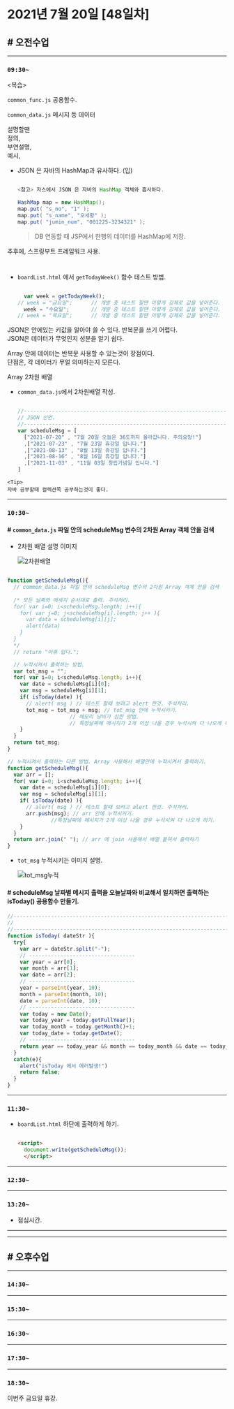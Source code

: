 # 2021년 7월 20일 [48일차]

## # 오전수업
----
### `09:30~`

<복습>  

`common_func.js` 공용함수.    

`common_data.js` 메시지 등 데이터    

설명할땐  
정의,     
부연설명,       
예시,    

- JSON 은 자바의 HashMap과 유사하다.  (입)

  ```java

  <참고> 자스에서 JSON 은 자바의 HashMap 객체와 흡사하다.

  HashMap map = new HashMap();
  map.put( "s_no", "1" );
  map.put( "s_name", "오세황" );
  map.put( "jumin_num", "001225-3234321" );

  ```

  > DB 연동할 때 JSP에서 한행의 데이터를 HashMap에 저장.  

추후에, 스프링부트 프레임워크 사용.  

#

- `boardList.html` 에서 `getTodayWeek()` 함수 테스트 방법.  
  
  ```javascript

    var week = getTodayWeek(); 
  // week = "금요일";		// 개발 중 테스트 할땐 이렇게 강제로 값을 넣어준다.  
    week = "수요일";		// 개발 중 테스트 할땐 이렇게 강제로 값을 넣어준다.  
  // week = "목요일";		// 개발 중 테스트 할땐 이렇게 강제로 값을 넣어준다.  
  
  ```

JSON은 안에있는 키값을 알아야 쓸 수 있다. 반복문을 쓰기 어렵다.   
JSON은 데이터가 무엇인지 성분을 알기 쉽다.  

Array 안에 데이터는 반복문 사용할 수 있는것이 장점이다.       
단점은, 각 데이터가 무얼 의미하는지 모른다.    

Array 2차원 배열   

- `common_data.js`에서 2차원배열 작성.

  ```javascript

  //------------------------------------------------------------------------
  // JSON 선언.
  //------------------------------------------------------------------------
  var scheduleMsg = [
    ["2021-07-20" , "7월 20일 오늘은 36도까지 올라갑니다. 주의요망!"]
    ,["2021-07-23" , "7월 23일 휴강일 입니다."]
    ,["2021-08-13" , "8월 13일 휴강일 입니다."]
    ,["2021-08-16" , "8월 16일 휴강일 입니다."]
    ,["2021-11-03" , "11월 03일 창립기념일 입니다."]
  ]

  ```

```
<Tip>
자바 공부할때 컬렉션쪽 공부하는것이 좋다.  
```

----
### `10:30~`

#### # `common_data.js` 파일 안의 scheduleMsg 변수의 2차원 Array 객체 안을 검색

- 2차원 배열 설명 이미지

  ![2차원배열](https://github.com/SungWoo0315/study-repository/blob/main/image-save/20210720%201035_Array_2%EC%B0%A8%EC%9B%90%EB%B0%B0%EC%97%B4_.png)    


```javascript

function getScheduleMsg(){
  // common_data.js 파일 안의 scheduleMsg 변수의 2차원 Array 객체 안을 검색  
  
  /* 모든 날짜와 메세지 순서대로 출력. 주석처리.
  for( var i=0; i<scheduleMsg.length; i++){
    for( var j=0; j<scheduleMsg[i].length; j++ ){
      var data = scheduleMsg[i][j];
      alert(data)
    }
  }
  */
  // return "아휴 덥다.";

  // 누적시켜서 출력하는 방법.
  var tot_msg = "";
  for( var i=0; i<scheduleMsg.length; i++){
    var date = scheduleMsg[i][0];
    var msg = scheduleMsg[i][1];
    if( isToday(date) ){
      // alert( msg ) // 테스트 할때 보려고 alert 한것. 주석처리.
      tot_msg = tot_msg + msg; // tot_msg 안에 누적시키기. 
                    // 메모리 낭비가 심한 방법. 
                    // 특정날짜에 메시지가 2개 이상 나올 경우 누석시켜 다 나오게 하기.
    }
  }
  return tot_msg;
}

// 누적시켜서 출력하는 다른 방법. Array 사용해서 배열안에 누적시켜서 출력하기.  
function getScheduleMsg(){
  var arr = [];
  for( var i=0; i<scheduleMsg.length; i++){
    var date = scheduleMsg[i][0];
    var msg = scheduleMsg[i][1];
    if( isToday(date) ){
      // alert( msg ) // 테스트 할때 보려고 alert 한것. 주석처리.
      arr.push(msg); // arr 안에 누적시키기. 
              //특정날짜에 메시지가 2개 이상 나올 경우 누석시켜 다 나오게 하기.
    }
  }
  return arr.join(" ");	// arr 에 join 사용해서 배열 붙여서 출력하기
}

```

- `tot_msg` 누적시키는 이미지 설명.
  
  ![tot_msg누적](https://github.com/SungWoo0315/study-repository/blob/main/image-save/20210720%201150_tot_msg_%EB%B3%80%EC%88%98%20%EB%88%84%EC%A0%81_.png)    



#### # scheduleMsg 날짜별 메시지 출력을 오늘날짜와 비교해서 일치하면 출력하는 isToday() 공용함수 만들기.  

```javascript
//------------------------------------------------------------------------
// 
//------------------------------------------------------------------------
function isToday( dateStr ){
  try{
    var arr = dateStr.split("-");
    // ----------------------------------
    var year = arr[0];
    var month = arr[1];
    var date = arr[2];
    // ----------------------------------
    year = parseInt(year, 10);
    month = parseInt(month, 10);
    date = parseInt(date, 10);
    // ----------------------------------
    var today = new Date();
    var today_year = today.getFullYear();
    var today_month = today.getMonth()+1;
    var today_date = today.getDate();
    // ----------------------------------
    return year == today_year && month == today_month && date == today_date;
  }
  catch(e){
    alert("isToday 에서 에러발생!")
    return false;
  }
}
```

----
### `11:30~`

- `boardList.html` 하단에 출력하게 하기.  

  ```html
  
  <script>
    document.write(getScheduleMsg());
	</script>

  ```






----
### `12:30~`








----
### `13:20~`

  - 점심시간.

---
---

## # 오후수업

---
### `14:30~`










---
### `15:30~`









----
### `16:30~`








----
### `17:30~`








----
### `18:30~`

이번주 금요일 휴강.  
